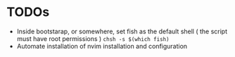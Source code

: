 # TODOs
- Inside bootstarap, or somewhere, set fish as the default shell ( the script must have root permissions )
    `chsh -s $(which fish)`
- Automate installation of nvim installation and configuration
